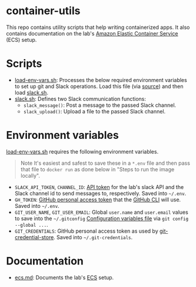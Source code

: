 # container-utils

This repo contains utility scripts that help writing containerized apps. It also contains documentation on the lab's [Amazon Elastic Container Service](https://aws.amazon.com/ecs/) (ECS) setup.

# Scripts

- [load-env-vars.sh](scripts/load-env-vars.sh): Processes the below required environment variables to set up git and Slack operations. Load this file (via [source](https://linuxize.com/post/bash-source-command/)) and then load [slack.sh](scripts/slack.sh).
- [slack.sh](scripts/slack.sh): Defines two Slack communication functions:
    - `slack_message()`: Post a message to the passed Slack channel.
    - `slack_upload()`: Upload a file to the passed Slack channel.

# Environment variables

[load-env-vars.sh](scripts/load-env-vars.sh) requires the following environment variables.

> Note It's easiest and safest to save these in a `*.env` file and then pass that file to `docker run` as done below in "Steps to run the image locally".

- `SLACK_API_TOKEN`, `CHANNEL_ID`: [API token](https://api.slack.com/authentication/token-types#bot) for the lab's slack API and the Slack channel id to send messages to, respectively. Saved into `~/.env`.
- `GH_TOKEN`: [GitHub personal access token](https://docs.github.com/en/authentication/keeping-your-account-and-data-secure/managing-your-personal-access-tokens) that the [GitHub CLI](https://cli.github.com/) will use. Saved into `~/.env`.
- `GIT_USER_NAME`, `GIT_USER_EMAIL`: Global `user.name` and `user.email` values to save into the `~/.gitconfig` [Configuration variables file](https://git-scm.com/docs/git-config#_configuration_file) via `git config --global ...`.
- `GIT_CREDENTIALS`: GitHub personal access token as used by [git-credential-store](https://git-scm.com/docs/git-credential-store). Saved into `~/.git-credentials`.

# Documentation

- [ecs.md](docs/ecs.md): Documents the lab's [ECS](https://aws.amazon.com/ecs/) setup.
